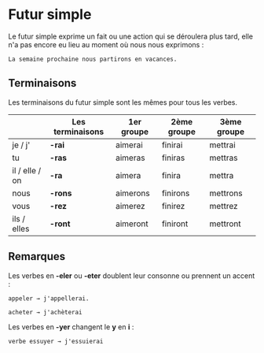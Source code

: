 # Futur simple

Le futur simple exprime un fait ou une action qui se déroulera plus tard, elle n'a pas encore eu lieu au moment où nous nous exprimons :

```text
La semaine prochaine nous partirons en vacances.
```

## Terminaisons

Les terminaisons du futur simple sont les mêmes pour tous les verbes.

&nbsp; | Les terminaisons | 1er groupe | 2ème groupe | 3ème groupe
-|-|-|-|-
je / j' | **-rai** | aimerai | finirai | mettrai
tu | **-ras** | aimeras | finiras | mettras
il / elle / on | **-ra** | aimera | finira | mettra
nous | **-rons** | aimerons | finirons | mettrons
vous | **-rez** | aimerez | finirez | mettrez
ils / elles | **-ront** | aimeront | finiront | mettront

## Remarques

Les verbes en **-eler** ou **-eter** doublent leur consonne ou prennent un accent :

```text
appeler → j'appellerai.

acheter → j'achèterai
```

Les verbes en **-yer** changent le **y** en **i** :

```text
verbe essuyer → j'essuierai
```
